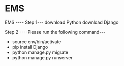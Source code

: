 # EMS
EMS
---- Step 1---
download Python
download Django

Step 2
----Please run the following command---

* source env/bin/activate
* pip install Django
* python manage.py migrate
* python manage.py runserver 
